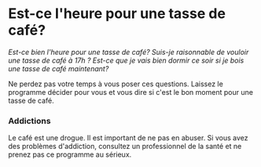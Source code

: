 # Est-ce l'heure pour une tasse de café?

*Est-ce bien l'heure pour une tasse de café? Suis-je raisonnable de vouloir une tasse de café à 17h ? Est-ce que je vais bien dormir ce soir si je bois une tasse de café maintenant?*

Ne perdez pas votre temps à vous poser ces questions. Laissez le programme décider pour vous et vous dire si c'est le bon moment pour une tasse de café.

### Addictions

Le café est une drogue. Il est important de ne pas en abuser. Si vous avez des problèmes d'addiction, consultez un professionnel de la santé et ne prenez pas ce programme au sérieux.
